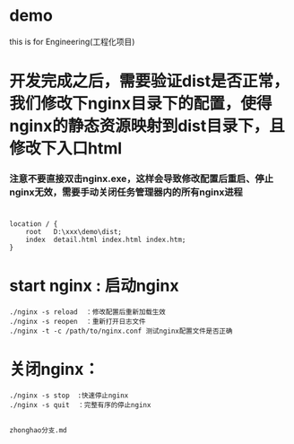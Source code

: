 # demo
this is for Engineering(工程化项目)

# 开发完成之后，需要验证dist是否正常，我们修改下nginx目录下的配置，使得nginx的静态资源映射到dist目录下，且修改下入口html

### 注意不要直接双击nginx.exe，这样会导致修改配置后重启、停止nginx无效，需要手动关闭任务管理器内的所有nginx进程

#
	location / {
	    root   D:\xxx\demo\dist;
	    index  detail.html index.html index.htm;
	}

# start nginx : 启动nginx
	./nginx -s reload  ：修改配置后重新加载生效
	./nginx -s reopen  ：重新打开日志文件
	./nginx -t -c /path/to/nginx.conf 测试nginx配置文件是否正确

# 关闭nginx：
	./nginx -s stop  :快速停止nginx
	./nginx -s quit  ：完整有序的停止nginx


	zhonghao分支.md
	